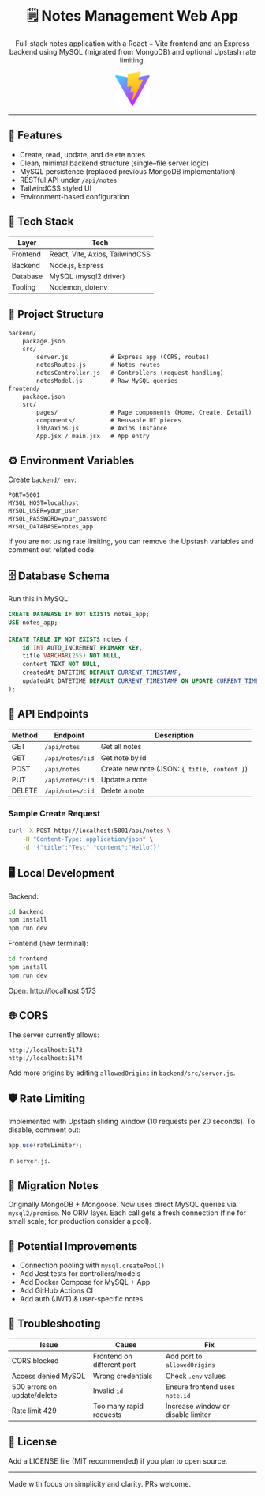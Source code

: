 <div align="center">
	<h1>🗒️ Notes Management Web App</h1>
	<p>Full-stack notes application with a React + Vite frontend and an Express backend using MySQL (migrated from MongoDB) and optional Upstash rate limiting.</p>
	<img src="frontend/public/vite.svg" alt="Logo" width="70" />
</div>

---

## 🚀 Features
- Create, read, update, and delete notes
- Clean, minimal backend structure (single–file server logic)
- MySQL persistence (replaced previous MongoDB implementation)
- RESTful API under `/api/notes`
- TailwindCSS styled UI
- Environment-based configuration

## 🧱 Tech Stack
| Layer | Tech |
|-------|------|
| Frontend | React, Vite, Axios, TailwindCSS |
| Backend | Node.js, Express |
| Database | MySQL (mysql2 driver) |
| Tooling | Nodemon, dotenv |

## 📂 Project Structure
```
backend/
	package.json
	src/
		server.js            # Express app (CORS, routes)
		notesRoutes.js       # Notes routes
		notesController.js   # Controllers (request handling)
		notesModel.js        # Raw MySQL queries
frontend/
	package.json
	src/
		pages/               # Page components (Home, Create, Detail)
		components/          # Reusable UI pieces
		lib/axios.js         # Axios instance
		App.jsx / main.jsx   # App entry
```

## ⚙️ Environment Variables
Create `backend/.env`:
```
PORT=5001
MYSQL_HOST=localhost
MYSQL_USER=your_user
MYSQL_PASSWORD=your_password
MYSQL_DATABASE=notes_app

```
If you are not using rate limiting, you can remove the Upstash variables and comment out related code.

## 🗄️ Database Schema
Run this in MySQL:
```sql
CREATE DATABASE IF NOT EXISTS notes_app;
USE notes_app;

CREATE TABLE IF NOT EXISTS notes (
	id INT AUTO_INCREMENT PRIMARY KEY,
	title VARCHAR(255) NOT NULL,
	content TEXT NOT NULL,
	createdAt DATETIME DEFAULT CURRENT_TIMESTAMP,
	updatedAt DATETIME DEFAULT CURRENT_TIMESTAMP ON UPDATE CURRENT_TIMESTAMP
);
```

## 🔌 API Endpoints
| Method | Endpoint | Description |
|--------|----------|-------------|
| GET | `/api/notes` | Get all notes |
| GET | `/api/notes/:id` | Get note by id |
| POST | `/api/notes` | Create new note (JSON: `{ title, content }`) |
| PUT | `/api/notes/:id` | Update a note |
| DELETE | `/api/notes/:id` | Delete a note |

### Sample Create Request
```bash
curl -X POST http://localhost:5001/api/notes \
	-H "Content-Type: application/json" \
	-d '{"title":"Test","content":"Hello"}'
```

## 🖥️ Local Development
Backend:
```bash
cd backend
npm install
npm run dev
```
Frontend (new terminal):
```bash
cd frontend
npm install
npm run dev
```
Open: http://localhost:5173

## 🌐 CORS
The server currently allows:
```
http://localhost:5173
http://localhost:5174
```
Add more origins by editing `allowedOrigins` in `backend/src/server.js`.

## 🛡️ Rate Limiting
Implemented with Upstash sliding window (10 requests per 20 seconds). To disable, comment out:
```js
app.use(rateLimiter);
```
in `server.js`.

## 🔄 Migration Notes
Originally MongoDB + Mongoose. Now uses direct MySQL queries via `mysql2/promise`. No ORM layer. Each call gets a fresh connection (fine for small scale; for production consider a pool).

## 🧪 Potential Improvements
- Connection pooling with `mysql.createPool()`
- Add Jest tests for controllers/models
- Add Docker Compose for MySQL + App
- Add GitHub Actions CI
- Add auth (JWT) & user-specific notes

## 🐛 Troubleshooting
| Issue | Cause | Fix |
|-------|-------|-----|
| CORS blocked | Frontend on different port | Add port to `allowedOrigins` |
| Access denied MySQL | Wrong credentials | Check `.env` values |
| 500 errors on update/delete | Invalid `id` | Ensure frontend uses `note.id` |
| Rate limit 429 | Too many rapid requests | Increase window or disable limiter |

## 📜 License
Add a LICENSE file (MIT recommended) if you plan to open source.

---
Made with focus on simplicity and clarity. PRs welcome.
